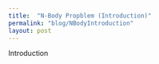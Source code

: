 ```yaml
---
title:  "N-Body Propblem (Introduction)"
permalink: "blog/NBodyIntroduction"
layout: post
---
```


Introduction